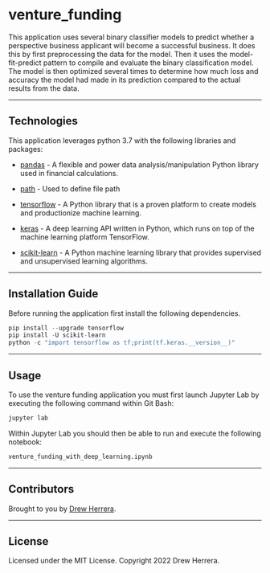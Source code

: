 # venture_funding
This application uses several binary classifier models to predict whether a perspective business applicant will become a successful business.  It does this by first preprocessing the data for the model.  Then it uses the model-fit-predict pattern to compile and evaluate the binary classification model.  The model is then optimized several times to determine how much loss and accuracy the model had made in its prediction compared to the actual results from the data.

---


## Technologies

This application leverages python 3.7 with the following libraries and packages:

* [pandas](https://github.com/pandas-dev/pandas) - A flexible and power data analysis/manipulation Python library used in financial calculations.

* [path](https://docs.python.org/3/library/pathlib.html) - Used to define file path

* [tensorflow](https://www.tensorflow.org/) - A Python library that is a proven platform to create models and productionize machine learning.

* [keras](https://keras.io/about/) - A deep learning API written in Python, which runs on top of the machine learning platform TensorFlow.

* [scikit-learn](https://scikit-learn.org/) - A Python machine learning library that provides supervised and unsupervised learning algorithms.

---

## Installation Guide

Before running the application first install the following dependencies.

```python
pip install --upgrade tensorflow
pip install -U scikit-learn
python -c "import tensorflow as tf;print(tf.keras.__version__)"
```

---

## Usage

To use the venture funding application you must first launch Jupyter Lab by executing the following command within Git Bash:

```python
jupyter lab
```

Within Jupyter Lab you should then be able to run and execute the following notebook:

``` python
venture_funding_with_deep_learning.ipynb
```
---

## Contributors

Brought to you by [Drew Herrera](https://www.linkedin.com/in/drew94591).

---

## License

Licensed under the MIT License. Copyright 2022 Drew Herrera.



